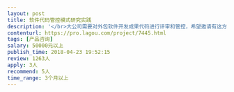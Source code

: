 ```yaml
---                
layout: post       
title: 软件代码管控模式研究实践           
description: '</br>大公司需要对外包软件开发成果代码进行评审和管控，希望邀请有这方面经验的团队参加。（注意：需要有成功案例）</br></br>主要研究内容：</br>1、代码规范，入库评审、检测。</br>2、代码存储、运维规范与实现。</br>3、代码成果出库安全受控分享。</br></br>涉及到管理机制设计。</br>'     
contenturl: https://pro.lagou.com/project/7445.html      
tags: [产品咨询]            
salary: 50000元以上          
publish_time: 2018-04-23 19:52:15         
review: 1263人                   
apply: 3人                   
recommend: 5人                   
time_range: 3个月以上              
---                 
```

